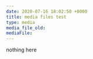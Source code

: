 ```yaml
---
date: 2020-07-16 18:02:50 +0000
title: media files test
type: media
media_file_old: 
mediaFile:
---
```

nothing here